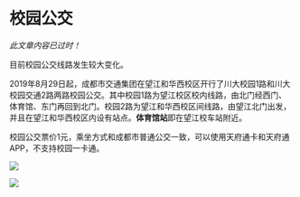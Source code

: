 # 校园公交

_此文章内容已过时！_

目前校园公交线路发生较大变化。

2019年8月29日起，成都市交通集团在望江和华西校区开行了川大校园1路和川大校园交通2路两路校园公交。其中校园1路为望江校区校内线路，由北门经西门、体育馆、东门再回到北门。校园2路为望江和华西校区间线路，由望江北门出发，并且在望江和华西校区内设有站点。**体育馆站**即在望江校车站附近。

校园公交票价1元，乘坐方式和成都市普通公交一致，可以使用天府通卡和天府通APP，不支持校园一卡通。

![](https://drive.callmebill.top/Websites/go-out/Pics/imgs_webp/xiaoyuan1.webp)

![](https://drive.callmebill.top/Websites/go-out/Pics/imgs_webp/xiaoyuan2.webp)
